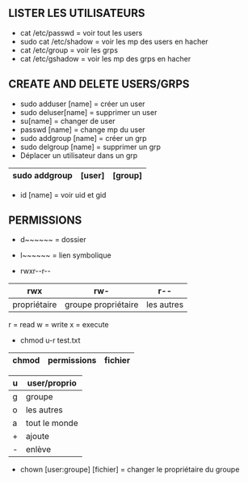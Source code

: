 ## LISTER LES UTILISATEURS 
- cat /etc/passwd = voir tout les users
- sudo cat /etc/shadow = voir les mp des users en hacher
- cat /etc/group = voir les grps
- cat /etc/gshadow =  voir les mp des grps en hacher

## CREATE AND DELETE USERS/GRPS
- sudo adduser [name] = créer un user
- sudo deluser[name] = supprimer un user
- su[name] = changer de user
- passwd [name] = change mp du user
- sudo addgroup [name] = créer un grp
- sudo delgroup [name] = supprimer un grp
- Déplacer un utilisateur dans un grp

|sudo addgroup   | [user]      | [group]   |
|---|---|---|

- id [name] = voir uid et gid

## PERMISSIONS
- d~~~~~~ = dossier  
- l~~~~~~ = lien symbolique

- rwxr--r--
  
| rwx | rw- | r-- |
|---|---|---|
| propriétaire| groupe propriétaire | les autres |

  r = read 
  w =  write 
  x = execute 
- chmod u-r test.txt

| chmod | permissions | fichier |
|---|---|---|  

| u | user/proprio |
|---|---|
| g | groupe |
| o | les autres |
| a | tout le monde |
| + | ajoute |
| - | enlève |  

- chown [user:groupe] [fichier] = changer le propriétaire du groupe
